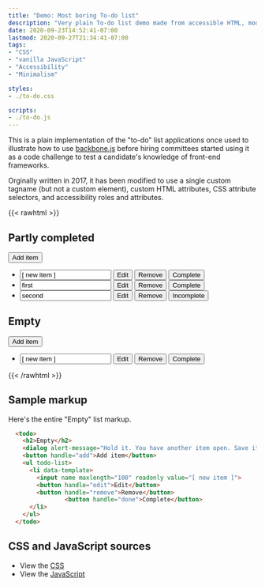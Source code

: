 ```yaml
---
title: "Demo: Most boring To-do list"
description: "Very plain To-do list demo made from accessible HTML, modern-vanilla.js and minimally-tolerable.css."
date: 2020-09-23T14:52:41-07:00
lastmod: 2020-09-27T21:34:41-07:00
tags:
- "CSS"
- "vanilla JavaScript"
- "Accessibility"
- "Minimalism"

styles:
- ./to-do.css

scripts:
- ./to-do.js
---
```


<!-- more -->

This is a plain implementation of the "to-do" list applications once used to illustrate how to use [backbone.js](https://backbonejs.org/#examples-todos) before hiring committees started using it as a code challenge to test a candidate's knowledge of front-end frameworks.

Orginally written in 2017, it has been modified to use a single custom tagname (but not a custom element), custom HTML attributes, CSS attribute selectors, and accessibility roles and attributes.

{{< rawhtml >}}

  <todo>
    <h2>Partly completed</h2>
    <dialog role="alert" aria-live="assertive" alert-message="You have another item open. Please close it before editing another one." alert-close="Close"></dialog>
    <button handle="add">Add item</button>
    <ul todo-list>
      <li data-template>
				<input name maxlength="100" readonly value="[ new item ]">
				<button handle="edit">Edit</button>
				<button handle="remove">Remove</button>
				<button handle="done">Complete</button>
			</li>
      <li item>
				<input name maxlength="100" readonly value="first">
				<button handle="edit">Edit</button>
				<button handle="remove">Remove</button>
				<button handle="done">Complete</button>				
			</li>
      <li item>
				<input name maxlength="100" readonly value="second" done="true">
				<button handle="edit">Edit</button>
				<button handle="remove">Remove</button>
				<button handle="done">Incomplete</button>				
			</li>
    </ul>
  </todo>

  <todo>
    <h2>Empty</h2>
    <dialog alert-message="Hold it. You have another item open. Save it before editing a new one." alert-close="Close"></dialog>
    <button handle="add">Add item</button>
    <ul todo-list>
      <li data-template>
        <input name maxlength="100" readonly value="[ new item ]">
        <button handle="edit">Edit</button>
        <button handle="remove">Remove</button>
				<button handle="done">Complete</button>				
      </li>
    </ul>
  </todo>

{{< /rawhtml >}}

## Sample markup

Here's the entire "Empty" list markup.

```html
  <todo>
    <h2>Empty</h2>
    <dialog alert-message="Hold it. You have another item open. Save it before editing a new one." alert-close="Close"></dialog>
    <button handle="add">Add item</button>
    <ul todo-list>
      <li data-template>
        <input name maxlength="100" readonly value="[ new item ]">
        <button handle="edit">Edit</button>
        <button handle="remove">Remove</button>
				<button handle="done">Complete</button>				
      </li>
    </ul>
  </todo>
```

## CSS and JavaScript sources

+ View the [CSS](./to-do.css)
+ View the [JavaScript](./to-do.js)
